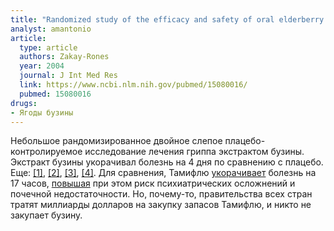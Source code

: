 ```yaml
---
title: "Randomized study of the efficacy and safety of oral elderberry extract in the treatment of influenza A and B virus infections"
analyst: amantonio
article:
  type: article
  authors: Zakay-Rones
  year: 2004
  journal: J Int Med Res
  link: https://www.ncbi.nlm.nih.gov/pubmed/15080016/
  pubmed: 15080016
drugs:
- Ягоды бузины
---
```


Небольшое рандомизированное двойное слепое плацебо-контролируемое исследование лечения гриппа экстрактом бузины. Экстракт бузины укорачивал болезнь на 4 дня по сравнению с плацебо. Еще: [[1]](https://www.ncbi.nlm.nih.gov/pubmed/19682714), [[2]](https://www.ncbi.nlm.nih.gov/pubmed/9395631), [[3]](https://www.ncbi.nlm.nih.gov/pmc/articles/PMC4848651/), [[4]](https://www.ncbi.nlm.nih.gov/pubmed/22972323).
Для сравнения, Тамифлю [укорачивает](https://www.ncbi.nlm.nih.gov/pmc/articles/PMC4396761/) болезнь на 17 часов, [повышая](http://www.cochrane.org/CD008965/ARI_regulatory-information-on-trials-of-oseltamivir-tamiflu-and-zanamivir-relenza-for-influenza-in-adults-and-children) при этом риск психиатрических осложнений и почечной недостаточности. Но, почему-то, правительства всех стран тратят миллиарды долларов на закупку запасов Тамифлю, и никто не закупает бузину.
